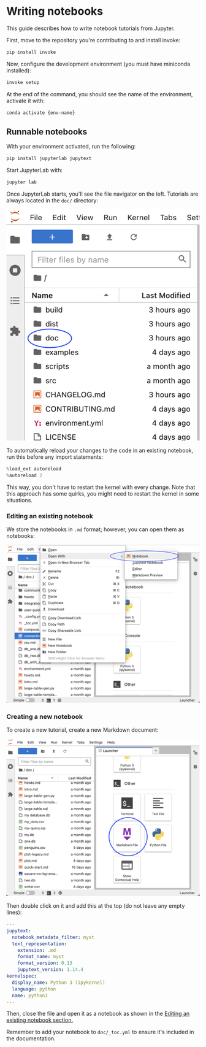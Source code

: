 # Writing notebooks

This guide describes how to write notebook tutorials from Jupyter.

First, move to the repository you're contributing to and install invoke:

```sh
pip install invoke
```

Now, configure the development environment (you must have miniconda installed):

```sh
invoke setup
```

At the end of the command, you should see the name of the environment, activate it with:

```sh
conda activate {env-name}
```

## Runnable notebooks

With your environment activated, run the following:

```sh
pip install jupyterlab jupytext
```

Start JupyterLab with:

```sh
jupyter lab
```

Once JupyterLab starts, you'll see the file navigator on the left. Tutorials are always located in the `doc/` directory:

![files](assets/notebooks-files.png)

To automatically reload your changes to the code in an existing notebook, run this before any import statements:

```python
%load_ext autoreload
%autoreload 2
```

This way, you don't have to restart the kernel with every change. Note that this approach has some quirks, you might need to restart the kernel in some situations.

### Editing an existing notebook

We store the notebooks in `.md` format; however, you can open them as notebooks:

![files](assets/notebooks-open.png)

### Creating a new notebook

To create a new tutorial, create a new Markdown document:


![files](assets/notebooks-markdown.png)

Then double click on it and add this at the top (do not leave any empty lines):

```yaml
---
jupytext:
  notebook_metadata_filter: myst
  text_representation:
    extension: .md
    format_name: myst
    format_version: 0.13
    jupytext_version: 1.14.4
kernelspec:
  display_name: Python 3 (ipykernel)
  language: python
  name: python3
---
```

Then, close the file and open it as a notebook as shown in the [Editing an existing notebook section.](#editing-an-existing-notebook)

Remember to add your notebook to `doc/_toc.yml` to ensure it's included in the documentation.
